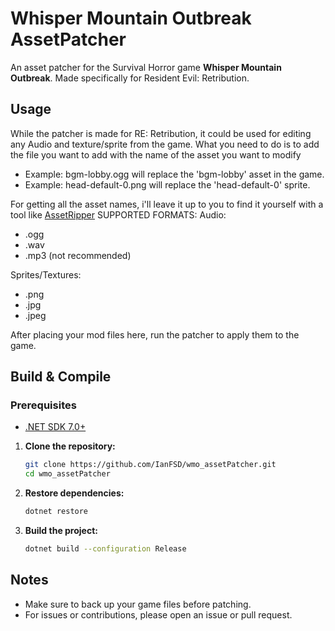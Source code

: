# Whisper Mountain Outbreak AssetPatcher

An asset patcher for the Survival Horror game **Whisper Mountain Outbreak**.
Made specifically for Resident Evil: Retribution.  

## Usage

While the patcher is made for RE: Retribution, it could be used for editing any Audio and texture/sprite from the game.
What you need to do is to add the file you want to add with the name of the asset you want to modify

- Example: bgm-lobby.ogg will replace the 'bgm-lobby' asset in the game.
- Example: head-default-0.png will replace the 'head-default-0' sprite.

For getting all the asset names, i'll leave it up to you to find it yourself with a tool like [AssetRipper](https://github.com/AssetRipper/AssetRipper)
SUPPORTED FORMATS:
Audio:

- .ogg
- .wav
- .mp3 (not recommended)

Sprites/Textures:

- .png
- .jpg
- .jpeg


After placing your mod files here, run the patcher to apply them to the game.

## Build & Compile

### Prerequisites

- [.NET SDK 7.0+](https://dotnet.microsoft.com/download)

1. **Clone the repository:**

    ```bash
    git clone https://github.com/IanFSD/wmo_assetPatcher.git
    cd wmo_assetPatcher
    ```

2. **Restore dependencies:**

    ```bash
    dotnet restore
    ```

3. **Build the project:**

    ```bash
    dotnet build --configuration Release
    ```

## Notes

- Make sure to back up your game files before patching.
- For issues or contributions, please open an issue or pull request.
